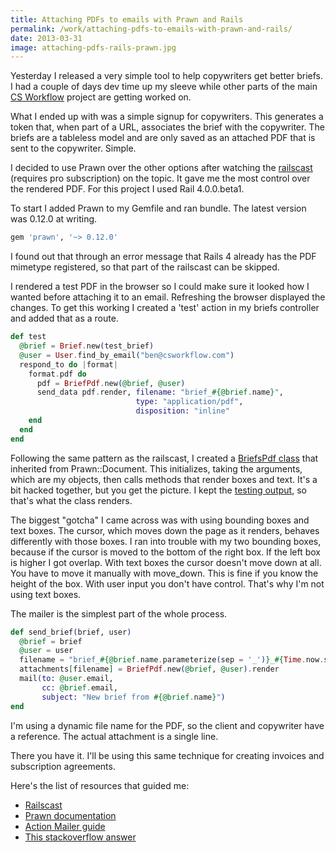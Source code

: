 ```yaml
---
title: Attaching PDFs to emails with Prawn and Rails
permalink: /work/attaching-pdfs-to-emails-with-prawn-and-rails/
date: 2013-03-31
image: attaching-pdfs-rails-prawn.jpg
---
```

Yesterday I released a very simple tool to help copywriters get better briefs. I had a couple of days dev time up my sleeve while other parts of the main <a href="http://csworkflow.com" target="_blank">CS Workflow</a> project are getting worked on.

What I ended up with was a simple signup for copywriters. This generates a token that, when part of a URL, associates the brief with the copywriter. The briefs are a tableless model and are only saved as an attached PDF that is sent to the copywriter. Simple.

I decided to use Prawn over the other options after watching the <a href="http://railscasts.com/episodes/153-pdfs-with-prawn-revised" target="_blank">railscast</a> (requires pro subscription) on the topic. It gave me the most control over the rendered PDF. For this project I used Rail 4.0.0.beta1.

To start I added Prawn to my Gemfile and ran bundle. The latest version was 0.12.0 at writing.

```ruby
gem 'prawn', '~> 0.12.0'
```

I found out that through an error message that Rails 4 already has the PDF mimetype registered, so that part of the railscast can be skipped.

I rendered a test PDF in the browser so I could make sure it looked how I wanted before attaching it to an email. Refreshing the browser displayed the changes. To get this working I created a 'test' action in my briefs controller and added that as a route.

```elixir
def test
  @brief = Brief.new(test_brief)
  @user = User.find_by_email("ben@csworkflow.com")
  respond_to do |format|
    format.pdf do
      pdf = BriefPdf.new(@brief, @user)
      send_data pdf.render, filename: "brief_#{@brief.name}",
                            type: "application/pdf",
                            disposition: "inline"
    end
  end
end
```

Following the same pattern as the railscast, I created a <a href="https://gist.github.com/bchadfield/5274166" target="_blank">BriefsPdf class</a> that inherited from Prawn::Document. This initializes, taking the arguments, which are my objects, then calls methods that render boxes and text. It's a bit hacked together, but you get the picture. I kept the <a href="http://chadfield.org/assets/brief.pdf" target="_blank">testing output</a>, so that's what the class renders.

The biggest "gotcha" I came across was with using bounding boxes and text boxes. The cursor, which moves down the page as it renders, behaves differently with those boxes. I ran into trouble with my two bounding boxes, because if the cursor is moved to the bottom of the right box. If the left box is higher I got overlap. With text boxes the cursor doesn't move down at all. You have to move it manually with move_down. This is fine if you know the height of the box. With user input you don't have control. That's why I'm not using text boxes.

The mailer is the simplest part of the whole process.

```elixir
def send_brief(brief, user)
  @brief = brief
  @user = user
  filename = "brief_#{@brief.name.parameterize(sep = '_')}_#{Time.now.strftime('%Y%m%d')}.pdf"
  attachments[filename] = BriefPdf.new(@brief, @user).render
  mail(to: @user.email,
       cc: @brief.email,
       subject: "New brief from #{@brief.name}")
end
```

I'm using a dynamic file name for the PDF, so the client and copywriter have a reference. The actual attachment is a single line.

There you have it. I'll be using this same technique for creating invoices and subscription agreements.

Here's the list of resources that guided me:

*   <a href="http://railscasts.com/episodes/153-pdfs-with-prawn-revised" target="_blank">Railscast</a>
*   <a href="http://prawn.majesticseacreature.com/manual.pdf" target="_blank">Prawn documentation</a>
*   <a href="http://guides.rubyonrails.org/action_mailer_basics.html" target="_blank">Action Mailer guide</a>
*   <a href="http://stackoverflow.com/a/14429812" target="_blank">This stackoverflow answer</a>